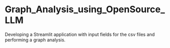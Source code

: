 # Graph_Analysis_using_OpenSource_LLM
Developing a Streamlit application with input fields for the csv files and performing a graph analysis.
